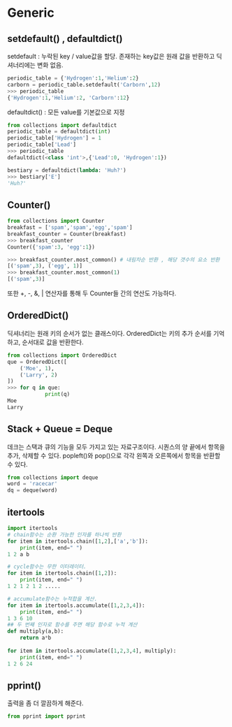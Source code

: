 # Generic

## setdefault() , defaultdict()
setdefault : 누락된 key / value값을 할당. 존재하는 key값은 원래 값을 반환하고 딕셔너리에는 변화 없음.
``` python
periodic_table = {'Hydrogen':1,'Helium':2}
carborn = periodic_table.setdefault('Carborn',12)
>>> periodic_table
{'Hydrogen':1,'Helium':2, 'Carborn':12}
```
defaultdict() : 모든 value를 기본값으로 지정
``` python
from collections import defaultdict
periodic_table = defaultdict(int)
periodic_table['Hydrogen'] = 1
periodic_table['Lead']
>>> periodic_table
defaultdict(<class 'int'>,{'Lead':0, 'Hydrogen':1})
```
```python
bestiary = defaultdict(lambda: 'Huh?')
>>> bestiary['E']
'Huh?'
```

## Counter()
```python
from collections import Counter
breakfast = ['spam','spam','egg','spam']
breakfast_counter = Counter(breakfast)
>>> breakfast_counter
Counter({'spam':3, 'egg':1})

>>> breakfast_counter.most_common() # 내림차순 반환 , 해당 갯수의 요소 반환
[('spam',3), ('egg', 1)]
>>> breakfast_counter.most_common(1)
[('spam',3)]
```
또한 +, -, &, | 연산자를 통해 두 Counter들 간의 연산도 가능하다.

## OrderedDict()
딕셔너리는 원래 키의 순서가 없는 클래스이다. 
OrderedDict는 키의 추가 순서를 기억하고, 순서대로 값을 반환한다.
``` python
from collections import OrderedDict
que = OrderedDict([
	('Moe', 1),
	('Larry', 2)
])
>>> for q in que:
			print(q)
Moe
Larry
```

## Stack + Queue = Deque
데크는 스택과 큐의 기능을 모두 가지고 있는 자료구조이다. 시퀀스의 양 끝에서 항목을 추가, 삭제할 수 있다.
popleft()와 pop()으로 각각 왼쪽과 오른쪽에서 항목을 반환할 수 있다.
``` python
from collections import deque
word = 'racecar'
dq = deque(word)
```

## itertools
``` python
import itertools
# chain함수는 순환 가능한 인자를 하나씩 반환
for item in itertools.chain([1,2],['a','b']):
	print(item, end=" ")
1 2 a b

# cycle함수는 무한 이터레이터.
for item in itertools.chain([1,2]):
	print(item, end=" ")
1 2 1 2 1 2 .....

# accumulate함수는 누적합을 계산.
for item in itertools.accumulate([1,2,3,4]):
	print(item, end=" ")
1 3 6 10
## 두 번째 인자로 함수를 주면 해당 함수로 누적 계산
def multiply(a,b):
	return a*b
	
for item in itertools.accumulate([1,2,3,4], multiply):
	print(item, end=" ")
1 2 6 24
```

## pprint()
출력을 좀 더 깔끔하게 해준다.
``` python
from pprint import pprint
```